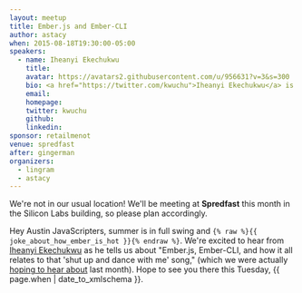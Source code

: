 ```yaml
---
layout: meetup
title: Ember.js and Ember-CLI
author: astacy
when: 2015-08-18T19:30:00-05:00
speakers:
  - name: Iheanyi Ekechukwu
    title:
    avatar: https://avatars2.githubusercontent.com/u/956631?v=3&s=300
    bio: <a href="https://twitter.com/kwuchu">Iheanyi Ekechukwu</a> is a Notre Dame alum, software engineer <a href="https://twitter.com/ibmwatson">@IBMWatson</a>, designer, EmberJS and Rails user, advocate for Blacks & Latinos in tech, and half of <a href="https://twitter.com/twoblacknerds">@TwoBlackNerds</a>.
    email:
    homepage:
    twitter: kwuchu
    github:
    linkedin:
sponsor: retailmenot
venue: spredfast
after: gingerman
organizers:
  - lingram
  - astacy
---
```


<div class="ajs-box">
We're not in our usual location! We'll be meeting at <strong>Spredfast</strong> this month in the Silicon Labs building, so please plan accordingly.
</div>

Hey Austin JavaScripters, summer is in full swing and `{% raw %}{{ joke_about_how_ember_is_hot }}{% endraw %}`. We're excited to hear from [Iheanyi Ekechukwu][] as he tells us about "Ember.js, Ember-CLI, and how it all relates to that 'shut up and dance with me' song," (which we were actually [hoping to hear about][] last month). Hope to see you there this Tuesday, <x-date>{{ page.when | date_to_xmlschema }}</x-date>.

[iheanyi ekechukwu]: http://www.iheanyi.com/
[hoping to hear about]: https://twitter.com/fivetanley/status/623620046338666497
